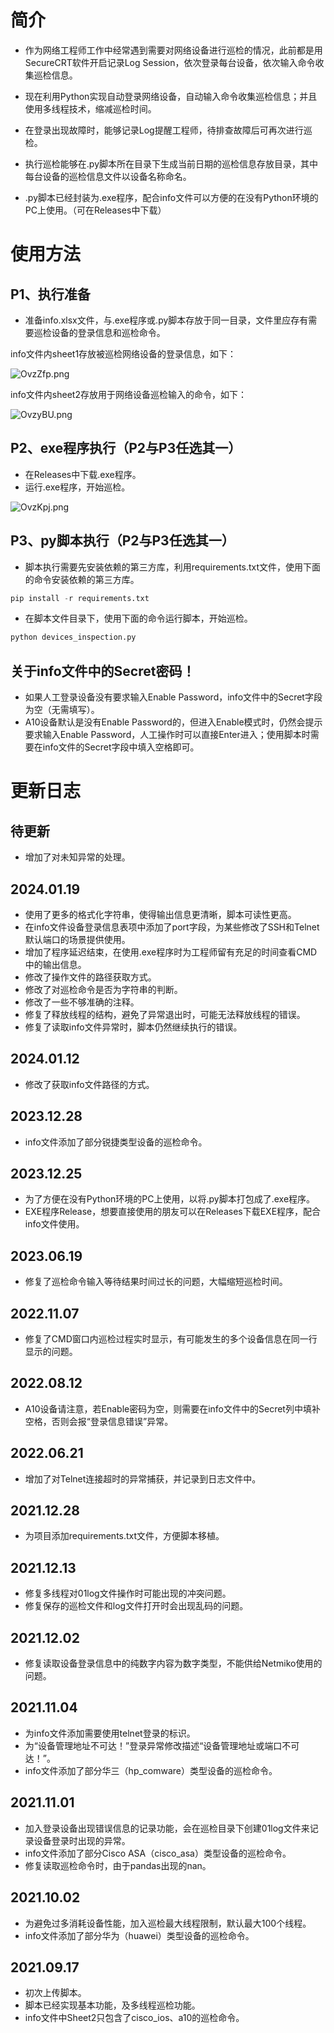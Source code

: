 # 简介

- 作为网络工程师工作中经常遇到需要对网络设备进行巡检的情况，此前都是用SecureCRT软件开启记录Log Session，依次登录每台设备，依次输入命令收集巡检信息。
  
- 现在利用Python实现自动登录网络设备，自动输入命令收集巡检信息；并且使用多线程技术，缩减巡检时间。
  
- 在登录出现故障时，能够记录Log提醒工程师，待排查故障后可再次进行巡检。

- 执行巡检能够在.py脚本所在目录下生成当前日期的巡检信息存放目录，其中每台设备的巡检信息文件以设备名称命名。

- .py脚本已经封装为.exe程序，配合info文件可以方便的在没有Python环境的PC上使用。（可在Releases中下载）

# 使用方法

## P1、执行准备

- 准备info.xlsx文件，与.exe程序或.py脚本存放于同一目录，文件里应存有需要巡检设备的登录信息和巡检命令。

info文件内sheet1存放被巡检网络设备的登录信息，如下：

![OvzZfp.png](https://ooo.0x0.ooo/2024/01/19/OvzZfp.png)

info文件内sheet2存放用于网络设备巡检输入的命令，如下：

![OvzyBU.png](https://ooo.0x0.ooo/2024/01/19/OvzyBU.png)

## P2、exe程序执行（P2与P3任选其一）

- 在Releases中下载.exe程序。
- 运行.exe程序，开始巡检。

![OvzKpj.png](https://ooo.0x0.ooo/2024/01/19/OvzKpj.png)

## P3、py脚本执行（P2与P3任选其一）

- 脚本执行需要先安装依赖的第三方库，利用requirements.txt文件，使用下面的命令安装依赖的第三方库。

```python
pip install -r requirements.txt
```

- 在脚本文件目录下，使用下面的命令运行脚本，开始巡检。

```python
python devices_inspection.py
```

## 关于info文件中的Secret密码！

- 如果人工登录设备没有要求输入Enable Password，info文件中的Secret字段为空（无需填写）。
- A10设备默认是没有Enable Password的，但进入Enable模式时，仍然会提示要求输入Enable Password，人工操作时可以直接Enter进入；使用脚本时需要在info文件的Secret字段中填入空格即可。

# 更新日志

## 待更新

- 增加了对未知异常的处理。

## 2024.01.19

- 使用了更多的格式化字符串，使得输出信息更清晰，脚本可读性更高。
- 在info文件设备登录信息表项中添加了port字段，为某些修改了SSH和Telnet默认端口的场景提供使用。
- 增加了程序延迟结束，在使用.exe程序时为工程师留有充足的时间查看CMD中的输出信息。
- 修改了操作文件的路径获取方式。
- 修改了对巡检命令是否为字符串的判断。
- 修改了一些不够准确的注释。
- 修复了释放线程的结构，避免了异常退出时，可能无法释放线程的错误。
- 修复了读取info文件异常时，脚本仍然继续执行的错误。

## 2024.01.12

- 修改了获取info文件路径的方式。

## 2023.12.28

- info文件添加了部分锐捷类型设备的巡检命令。

## 2023.12.25

- 为了方便在没有Python环境的PC上使用，以将.py脚本打包成了.exe程序。
- EXE程序Release，想要直接使用的朋友可以在Releases下载EXE程序，配合info文件使用。

## 2023.06.19

- 修复了巡检命令输入等待结果时间过长的问题，大幅缩短巡检时间。
  
## 2022.11.07

- 修复了CMD窗口内巡检过程实时显示，有可能发生的多个设备信息在同一行显示的问题。

## 2022.08.12

- A10设备请注意，若Enable密码为空，则需要在info文件中的Secret列中填补空格，否则会报“登录信息错误”异常。

## 2022.06.21

- 增加了对Telnet连接超时的异常捕获，并记录到日志文件中。

## 2021.12.28

- 为项目添加requirements.txt文件，方便脚本移植。

## 2021.12.13

- 修复多线程对01log文件操作时可能出现的冲突问题。
- 修复保存的巡检文件和log文件打开时会出现乱码的问题。

## 2021.12.02

- 修复读取设备登录信息中的纯数字内容为数字类型，不能供给Netmiko使用的问题。

## 2021.11.04

- 为info文件添加需要使用telnet登录的标识。
- 为“设备管理地址不可达！”登录异常修改描述“设备管理地址或端口不可达！”。
- info文件添加了部分华三（hp_comware）类型设备的巡检命令。

## 2021.11.01

- 加入登录设备出现错误信息的记录功能，会在巡检目录下创建01log文件来记录设备登录时出现的异常。
- info文件添加了部分Cisco ASA（cisco_asa）类型设备的巡检命令。
- 修复读取巡检命令时，由于pandas出现的nan。

## 2021.10.02

- 为避免过多消耗设备性能，加入巡检最大线程限制，默认最大100个线程。
- info文件添加了部分华为（huawei）类型设备的巡检命令。

## 2021.09.17

- 初次上传脚本。
- 脚本已经实现基本功能，及多线程巡检功能。
- info文件中Sheet2只包含了cisco_ios、a10的巡检命令。
